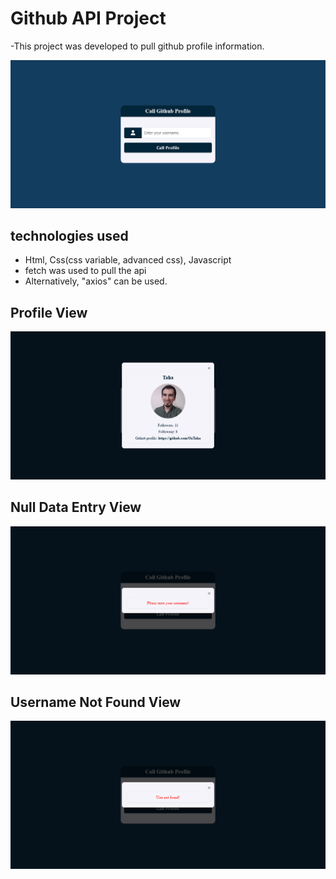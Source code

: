 # Github API Project

-This project was developed to pull github profile information.

![Github Api Project](img_for_readme/Github_Api_Project1.png)

## technologies used

- Html, Css(css variable, advanced css), Javascript
- fetch was used to pull the api
- Alternatively, "axios" can be used.

## Profile View

![Github Api Project](img_for_readme/Github_Api_Project2.png)

## Null Data Entry View

![Github Api Project](img_for_readme/Github_Api_Project3.png)

## Username Not Found View

![Github Api Project](img_for_readme/Github_Api_Project4.png)
